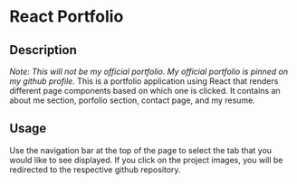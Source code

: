 # React Portfolio

## Description

*Note: This will not be my official portfolio. My official portfolio is pinned on my github profile.*
This is a portfolio application using React that renders different page components based on which one is clicked. It contains an about me section, porfolio section, contact page, and my resume.

## Usage

Use the navigation bar at the top of the page to select the tab that you would like to see displayed. If you click on the project images, you will be redirected to the respective github repository.
